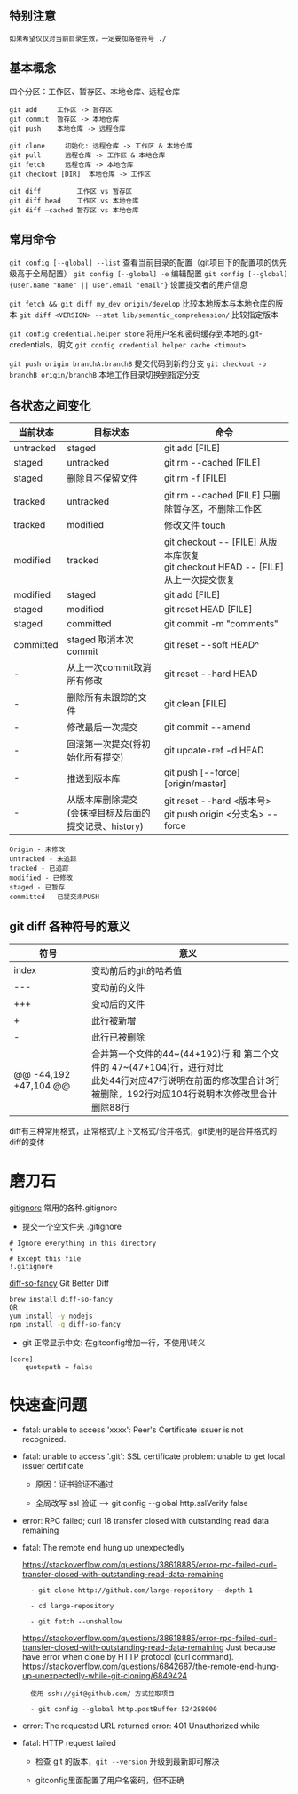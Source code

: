 
## 特别注意

    如果希望仅仅对当前目录生效，一定要加路径符号 ./

## 基本概念

四个分区：工作区、暂存区、本地仓库、远程仓库

    git add     工作区 -> 暂存区 
    git commit  暂存区 -> 本地仓库 
    git push    本地仓库 -> 远程仓库 

    git clone     初始化: 远程仓库 -> 工作区 & 本地仓库
    git pull      远程仓库 -> 工作区 & 本地仓库
    git fetch     远程仓库 -> 本地仓库
    git checkout [DIR]  本地仓库 -> 工作区

    git diff         工作区 vs 暂存区
    git diff head    工作区 vs 本地仓库
    git diff –cached 暂存区 vs 本地仓库


## 常用命令

`git config [--global] --list`  查看当前目录的配置（git项目下的配置项的优先级高于全局配置）
`git config [--global] -e`  编辑配置
`git config [--global] {user.name "name" || user.email "email"}`  设置提交者的用户信息

`git fetch && git diff my_dev origin/develop` 比较本地版本与本地仓库的版本
`git diff <VERSION> --stat lib/semantic_comprehension/` 比较指定版本

`git config credential.helper store` 将用户名和密码缓存到本地的.git-credentials，明文
`git config credential.helper cache <timout>`

`git push origin branchA:branchB` 提交代码到新的分支
`git checkout -b branchB origin/branchB` 本地工作目录切换到指定分支


## 各状态之间变化

当前状态 | 目标状态 | 命令
------- | ------- | -------
untracked | staged | git add [FILE]
staged | untracked | git rm --cached [FILE]
staged | 删除且不保留文件 | git rm -f [FILE]
tracked | untracked | git rm --cached [FILE] 只删除暂存区，不删除工作区
tracked | modified | 修改文件 touch
modified | tracked | git checkout -- [FILE] 从版本库恢复 <br>git checkout HEAD -- [FILE] 从上一次提交恢复
modified | staged |  git add [FILE]
staged | modified |  git reset HEAD [FILE]
staged | committed | git commit -m "comments"
committed | staged 取消本次commit | git reset --soft HEAD^
- | 从上一次commit取消所有修改 | git reset --hard HEAD
- | 删除所有未跟踪的文件 | git clean [FILE]
- | 修改最后一次提交  |  git commit --amend
- | 回滚第一次提交(将初始化所有提交) |  git update-ref -d HEAD
- | 推送到版本库 | git push [--force] [origin/master]
- | 从版本库删除提交<br>(会抹掉目标及后面的提交记录、history) | git reset --hard <版本号><br>git push origin <分支名> --force


```code
Origin - 未修改
untracked - 未追踪
tracked - 已追踪
modified - 已修改
staged - 已暂存
committed - 已提交未PUSH
```

## git diff 各种符号的意义

符号 | 意义
------- | -------
index | 变动前后的git的哈希值
--- | 变动前的文件
+++ | 变动后的文件
\+ | 此行被新增
\- | 此行已被删除
@@ -44,192 +47,104 @@ | 合并第一个文件的44~(44+192)行 和 第二个文件的 47~(47+104)行，进行对比<br>此处44行对应47行说明在前面的修改里合计3行被删除，192行对应104行说明本次修改里合计删除88行

diff有三种常用格式，正常格式/上下文格式/合并格式，git使用的是合并格式的diff的变体


# 磨刀石

[gitignore](https://github.com/github/gitignore) 常用的各种.gitignore


* 提交一个空文件夹 .gitignore
```git
# Ignore everything in this directory
*
# Except this file
!.gitignore
```

[diff-so-fancy](https://github.com/so-fancy/diff-so-fancy) Git Better Diff
```bash
brew install diff-so-fancy
OR
yum install -y nodejs
npm install -g diff-so-fancy
```

* git 正常显示中文: 在gitconfig增加一行，不使用\转义
```code
[core]
    quotepath = false
```


# 快速查问题

+ fatal: unable to access 'xxxx': Peer's Certificate issuer is not recognized.

+ fatal: unable to access '.git': SSL certificate problem: unable to get local issuer certificate

    - 原因：证书验证不通过

    - 全局改写 ssl 验证 --> git config --global http.sslVerify false

+ error: RPC failed; curl 18 transfer closed with outstanding read data remaining

+ fatal: The remote end hung up unexpectedly

    https://stackoverflow.com/questions/38618885/error-rpc-failed-curl-transfer-closed-with-outstanding-read-data-remaining

        - git clone http://github.com/large-repository --depth 1

        - cd large-repository

        - git fetch --unshallow

    https://stackoverflow.com/questions/38618885/error-rpc-failed-curl-transfer-closed-with-outstanding-read-data-remaining
        Just because have error when clone by HTTP protocol (curl command).
    https://stackoverflow.com/questions/6842687/the-remote-end-hung-up-unexpectedly-while-git-cloning/6849424

        使用 ssh://git@github.com/ 方式拉取项目

        - git config --global http.postBuffer 524288000

+ error: The requested URL returned error: 401 Unauthorized while

+ fatal: HTTP request failed

    - 检查 git 的版本，`git --version` 升级到最新即可解决

    - gitconfig里面配置了用户名密码，但不正确

